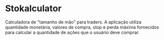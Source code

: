 # Stokalculator
Calculadora de "tamanho de mão" para traders. A aplicação utiliza quantidade monetária, valores de compra, stop e perda máxima fornecidos para calcular a quantidade de ações que o usuário deve comprar.

